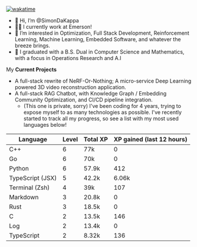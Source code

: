 
[![wakatime](https://wakatime.com/badge/user/50e6c678-94a9-4739-af51-360aeb113c51.svg)](https://wakatime.com/@50e6c678-94a9-4739-af51-360aeb113c51)

- 👋 Hi, I’m @SimonDaKappa
- 🧑‍💼 I currently work at Emerson!
- 👀 I’m interested in Optimization, Full Stack Development, Reinforcement Learning, Machine Learning, Embedded Software, and whatever the breeze brings.
- 🌱 I graduated with a B.S. Dual in Computer Science and Mathematics, with a focus in Operations Research and A.I

My **Current Projects** 
- A full-stack rewrite of NeRF-Or-Nothing; A micro-service Deep Learning powered 3D video reconstruction application.
- A full-stack RAG Chatbot, with Knowledge Graph / Embedding Community Optimization, and CI/CD pipeline integration.
  - (This one is private, sorry)
I've been coding for 4 years, trying to expose myself to as many technologies as possible. I've recently started to track all my progress, so see
a list with my most used languages below!

| Language | Level | Total XP | XP gained (last 12 hours) |
| --- | --- | --- | --- |
| C++ | 6 | 77k | 0 |
| Go | 6 | 70k | 0 |
| Python | 6 | 57.9k | 412 |
| TypeScript (JSX) | 5 | 42.2k | 6.06k |
| Terminal (Zsh) | 4 | 39k | 107 |
| Markdown | 3 | 20.8k | 0 |
| Rust | 3 | 18.5k | 0 |
| C | 2 | 13.5k | 146 |
| Log | 2 | 13.4k | 0 |
| TypeScript | 2 | 8.32k | 136 |